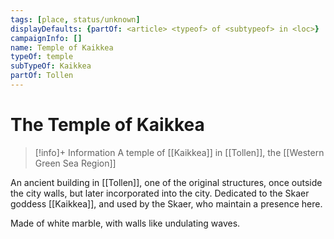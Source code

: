 ```yaml
---
tags: [place, status/unknown]
displayDefaults: {partOf: <article> <typeof> of <subtypeof> in <loc>}
campaignInfo: []
name: Temple of Kaikkea
typeOf: temple
subTypeOf: Kaikkea
partOf: Tollen
---
```

# The Temple of Kaikkea
>[!info]+ Information
> A temple of [[Kaikkea]] in [[Tollen]], the [[Western Green Sea Region]]

An ancient building in [[Tollen]], one of the original structures, once outside the city walls, but later incorporated into the city. Dedicated to the Skaer goddess [[Kaikkea]], and used by the Skaer, who maintain a presence here. 

Made of white marble, with walls like undulating waves. 